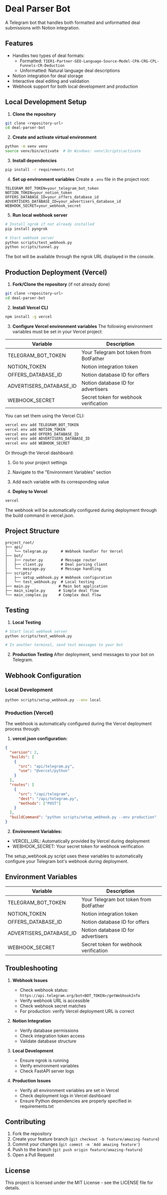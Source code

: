 # Deal Parser Bot

A Telegram bot that handles both formatted and unformatted deal submissions with Notion integration.

## Features

- Handles two types of deal formats:
  - Formatted: `TIER1-Partner-GEO-Language-Source-Model-CPA-CRG-CPL-Funnels-CR-Deduction`
  - Unformatted: Natural language deal descriptions
- Notion integration for deal storage
- Interactive deal editing and validation
- Webhook support for both local development and production

## Local Development Setup

1. **Clone the repository**
```bash
git clone <repository-url>
cd deal-parser-bot
```

2. **Create and activate virtual environment**
```bash
python -m venv venv
source venv/bin/activate  # On Windows: venv\Scripts\activate
```

3. **Install dependencies**
```bash
pip install -r requirements.txt
```

4. **Set up environment variables**
Create a `.env` file in the project root:
```env
TELEGRAM_BOT_TOKEN=your_telegram_bot_token
NOTION_TOKEN=your_notion_token
OFFERS_DATABASE_ID=your_offers_database_id
ADVERTISERS_DATABASE_ID=your_advertisers_database_id
WEBHOOK_SECRET=your_webhook_secret
```

5. **Run local webhook server**
```bash
# Install ngrok if not already installed
pip install pyngrok

# Start webhook server
python scripts/test_webhook.py
python scripts/tunnel.py
```

The bot will be available through the ngrok URL displayed in the console.

## Production Deployment (Vercel)

1. **Fork/Clone the repository** (if not already done)
```bash
git clone <repository-url>
cd deal-parser-bot
```

2. **Install Vercel CLI**
```bash
npm install -g vercel
```

3. **Configure Vercel environment variables**
The following environment variables must be set in your Vercel project:

| Variable | Description |
|----------|-------------|
| TELEGRAM_BOT_TOKEN | Your Telegram bot token from BotFather |
| NOTION_TOKEN | Notion integration token |
| OFFERS_DATABASE_ID | Notion database ID for offers |
| ADVERTISERS_DATABASE_ID | Notion database ID for advertisers |
| WEBHOOK_SECRET | Secret token for webhook verification |

You can set them using the Vercel CLI:
```bash
vercel env add TELEGRAM_BOT_TOKEN
vercel env add NOTION_TOKEN
vercel env add OFFERS_DATABASE_ID
vercel env add ADVERTISERS_DATABASE_ID
vercel env add WEBHOOK_SECRET
```

Or through the Vercel dashboard:
1. Go to your project settings
2. Navigate to the "Environment Variables" section
3. Add each variable with its corresponding value

4. **Deploy to Vercel**
```bash
vercel
```

The webhook will be automatically configured during deployment through the build command in vercel.json.

## Project Structure

```
project_root/
├── api/
│   └── telegram.py      # Webhook handler for Vercel
├── bot/
│   ├── router.py        # Message router
│   ├── client.py        # Deal parsing client
│   └── message.py       # Message handling
├── scripts/
│   ├── setup_webhook.py # Webhook configuration
│   └── test_webhook.py  # Local testing
├── main.py             # Main bot application
├── main_simple.py      # Simple deal flow
└── main_complex.py     # Complex deal flow
```

## Testing

1. **Local Testing**
```bash
# Start local webhook server
python scripts/test_webhook.py

# In another terminal, send test messages to your bot
```

2. **Production Testing**
After deployment, send messages to your bot on Telegram.

## Webhook Configuration

### Local Development
```bash
python scripts/setup_webhook.py --env local
```

### Production (Vercel)
The webhook is automatically configured during the Vercel deployment process through:

1. **vercel.json configuration:**
```json
{
  "version": 2,
  "builds": [
    {
      "src": "api/telegram.py",
      "use": "@vercel/python"
    }
  ],
  "routes": [
    {
      "src": "/api/telegram",
      "dest": "/api/telegram.py",
      "methods": ["POST"]
    }
  ],
  "buildCommand": "python scripts/setup_webhook.py --env production"
}
```

2. **Environment Variables:**
- VERCEL_URL: Automatically provided by Vercel during deployment
- WEBHOOK_SECRET: Your secret token for webhook verification

The setup_webhook.py script uses these variables to automatically configure your Telegram bot's webhook during deployment.

## Environment Variables

| Variable | Description |
|----------|-------------|
| TELEGRAM_BOT_TOKEN | Your Telegram bot token from BotFather |
| NOTION_TOKEN | Notion integration token |
| OFFERS_DATABASE_ID | Notion database ID for offers |
| ADVERTISERS_DATABASE_ID | Notion database ID for advertisers |
| WEBHOOK_SECRET | Secret token for webhook verification |

## Troubleshooting

1. **Webhook Issues**
   - Check webhook status: `https://api.telegram.org/bot<BOT_TOKEN>/getWebhookInfo`
   - Verify webhook URL is accessible
   - Check webhook secret matches
   - For production: verify Vercel deployment URL is correct

2. **Notion Integration**
   - Verify database permissions
   - Check integration token access
   - Validate database structure

3. **Local Development**
   - Ensure ngrok is running
   - Verify environment variables
   - Check FastAPI server logs

4. **Production Issues**
   - Verify all environment variables are set in Vercel
   - Check deployment logs in Vercel dashboard
   - Ensure Python dependencies are properly specified in requirements.txt

## Contributing

1. Fork the repository
2. Create your feature branch (`git checkout -b feature/amazing-feature`)
3. Commit your changes (`git commit -m 'Add amazing feature'`)
4. Push to the branch (`git push origin feature/amazing-feature`)
5. Open a Pull Request

## License

This project is licensed under the MIT License - see the LICENSE file for details.
